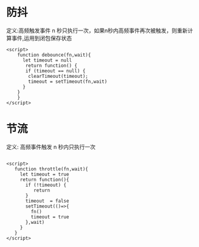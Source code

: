 # 防抖
定义:高频触发事件 n 秒只执行一次，如果n秒内高频事件再次被触发，则重新计算事件,运用到闭包保存状态
```
<script>
    function debounce(fn,wait){
      let timeout = null
       return function() {
       if (timeout == null) {
        clearTimeout(timeout);
        timeout = setTimeout(fn,wait)
      }
    }  
    }
</script>
```
# 节流
定义: 高频事件触发 n 秒内只执行一次
```

<script>
   function throttle(fn,wait){
     let timeout = true
     return function(){
       if (!timeout) {
          return
       }
       timeout  = false
       setTimeout(()=>{
         fn()
         timeout = true
       },wait)
     }
   }
</script>
```
